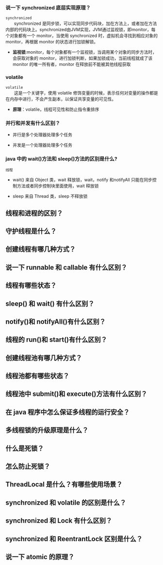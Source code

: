 ### 说一下 synchronized 底层实现原理？
`synchronized`  
&emsp;&emsp;synchronized 是同步锁，可以实现同步代码块，加在方法上，或者加在方法内部的代码块上。synchronized由JVM实现，JVM通过监视锁，即monitor，每个对象都有一个 monitor，当使用 synchronized 时，虚拟机会寻找到相应对象的monitor，再根据 monitor 的状态进行加锁解锁。

- **监视锁**:monitor，每个对象都有一个监视锁，当调用某个对象的同步方法时，会获取对象的 monitor，进行加锁判断，如果加锁成功，当前线程就成了该 monitor 的唯一所有者，monitor 在释放前不能被其他线程获取


### volatile 
`volatile`  
&emsp;&emsp;这是一个关键字，使用 volatile 修饰变量的时候，表示任何对变量的操作都是在内存中进行，不会产生副本，以保证共享变量的可见性。

- **原理**：volatile，线程可见性和防止指令重排序

### 并行和并发有什么区别？
- 并行是多个处理器处理多个任务

- 并发是一个处理器处理多个任务

### java 中的 wait()方法和 sleep()方法的区别是什么?
`线程`  
- wait() 来自 Object 类，wait 释放锁，wait，notify 和notifyAll 只能在同步控制方法或者同步控制块里面使用，wait 释放锁

- sleep 来自 Thread 类，sleep 不释放锁


## 线程和进程的区别？

## 守护线程是什么？

## 创建线程有哪几种方式？

## 说一下 runnable 和 callable 有什么区别？

## 线程有哪些状态？

## sleep() 和 wait() 有什么区别？

## notify()和 notifyAll()有什么区别？

## 线程的 run()和 start()有什么区别？

## 创建线程池有哪几种方式？

## 线程池都有哪些状态？

## 线程池中 submit()和 execute()方法有什么区别？

## 在 java 程序中怎么保证多线程的运行安全？

## 多线程锁的升级原理是什么？

## 什么是死锁？

## 怎么防止死锁？

## ThreadLocal 是什么？有哪些使用场景？

## synchronized 和 volatile 的区别是什么？

## synchronized 和 Lock 有什么区别？

## synchronized 和 ReentrantLock 区别是什么？

## 说一下 atomic 的原理？
